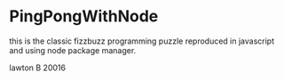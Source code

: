 # PingPongWithNode

this is the classic fizzbuzz programming puzzle reproduced in javascript and using node package manager.

lawton B 20016
